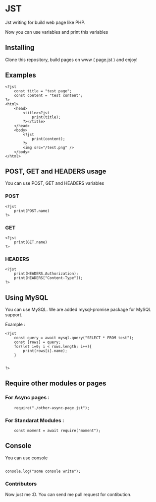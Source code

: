 # JST

Jst writing for build web page like PHP.

Now you can use variables and print this variables

## Installing

Clone this repository, build pages on www ( page.jst ) and enjoy!

## Examples

```
<?jst
    const title = "test page";
    const content = "test content";
?>
<html>
    <head>
        <title><?jst
            print(title);
        ?></title>
    </head>
    <body>
        <?jst
            print(content);
        ?>
        <img src="/test.png" />
    </body>
</html>
```

## POST, GET and HEADERS usage

You can use POST, GET and HEADERS variables

### POST

```
<?jst
    print(POST.name)
?>
```

### GET

```
<?jst
    print(GET.name)
?>
```

### HEADERS

```
<?jst
    print(HEADERS.Authorization);
    print(HEADERS["Content-Type"]);
?>
```

## Using MySQL

You can use MySQL.
We are added mysql-promise package for MySQL support.

Example :

```
<?jst
    const query = await mysql.query("SELECT * FROM test");
    const [rows] = query;
    for(let i=0; i < rows.length; i++){
        print(rows[i].name);
    }


?>
```

## Require other modules or pages

### For Async pages :

```
    require("./other-async-page.jst");
```

### For Standarat Modules :

```
    const moment = await require("moment");
```

## Console

You can use console

```

console.log("some console write");

```

### Contributors

Now just me :D. You can send me pull request for contibution.

